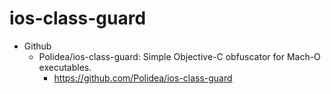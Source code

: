 # ios-class-guard

* Github
  * Polidea/ios-class-guard: Simple Objective-C obfuscator for Mach-O executables.
    * https://github.com/Polidea/ios-class-guard
